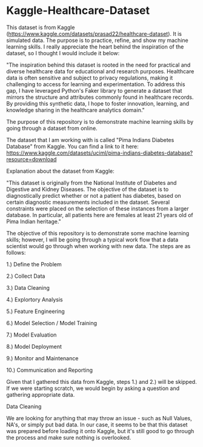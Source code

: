 # Kaggle-Healthcare-Dataset
This dataset is from Kaggle (https://www.kaggle.com/datasets/prasad22/healthcare-dataset).  It is simulated data.  The purpose is to practice, refine, and show my machine learning skills.  I really appreciate the heart behind the inspiration of the dataset, so I thought I would include it below:

"The inspiration behind this dataset is rooted in the need for practical and diverse healthcare data for educational and research purposes. Healthcare data is often sensitive and subject   to privacy regulations, making it challenging to access for learning and experimentation. To address this gap, I have leveraged Python's Faker library to generate a dataset that mirrors the structure and attributes commonly found in healthcare records. By providing this synthetic data, I hope to foster innovation, learning, and knowledge sharing in the healthcare analytics domain."

The purpose of this repository is to demonstrate machine learning skills by going through a dataset from online.

The dataset that I am working with is called "Pima Indians Diabetes Database" from Kaggle. You can find a link to it here: https://www.kaggle.com/datasets/uciml/pima-indians-diabetes-database?resource=download

Explanation about the dataset from Kaggle:

"This dataset is originally from the National Institute of Diabetes and Digestive and Kidney Diseases. The objective of the dataset is to diagnostically predict whether or not a patient has diabetes, based on certain diagnostic measurements included in the dataset. Several constraints were placed on the selection of these instances from a larger database. In particular, all patients here are females at least 21 years old of Pima Indian heritage."

The objective of this repository is to demonstrate some machine learning skills; however, I will be going through a typical work flow that a data scientist would go through when working with new data. The steps are as follows:

1.) Define the Problem

2.) Collect Data

3.) Data Cleaning

4.) Explortory Analysis

5.) Feature Engineering

6.) Model Selection / Model Training

7.) Model Evaluation

8.) Model Deployment

9.) Monitor and Maintenance

10.) Communication and Reporting

Given that I gathered this data from Kaggle, steps 1.) and 2.) will be skipped. If we were starting scratch, we would begin by asking a question and gathering appropriate data.

Data Cleaning

We are looking for anything that may throw an issue - such as Null Values, NA's, or simply put bad data. In our case, it seems to be that this dataset was prepared before loading it onto Kaggle, but it's still good to go through the process and make sure nothing is overlooked.
